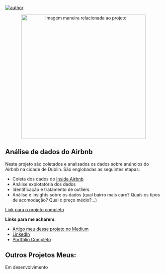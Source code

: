 [![author](https://img.shields.io/badge/author-MarioCarvalho-red.svg)](https://www.linkedin.com/in/mario-carvalho-5a686aab/) 

<p align="center">
  <img src="https://www.edublin.com.br/wp-content/uploads/2020/07/temple-bar-irlanda.jpg" alt="imagem maneira relacionada ao projeto"height=400px >
</p>

## Análise de dados do Airbnb

Neste projeto são coletados e analisados os dados sobre anúncios do Airbnb na cidade de Dublin. São englobadas as seguintes etapas:

* Coleta dos dados do [Inside Airbnb](http://data.insideairbnb.com/ireland/leinster/dublin/2021-07-07/visualisations/listings.csv)
* Análise explotatória dos dados
* Identificação e tratamento de outliers
* Análise e insights sobre os dados (qual bairro mais caro? Quais os tipos de acomodação? Qual o preço médio?...)

[Link para o projeto completo](https://github.com/mariusss21/airbnb_dublin/blob/main/Analisando_os_Dados_do_Airbnb_Dublin.ipynb)

**Links para me acharem:**
* [Artigo meu desse projeto no Medium]()
* [LinkedIn](https://www.linkedin.com/in/mario-carvalho-5a686aab/)
* [Portfólio Completo](https://github.com/mariusss21/Portfolio_DS)


## Outros Projetos Meus:

Em desenvolvimento
